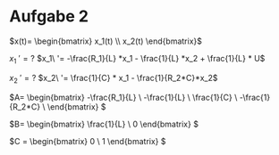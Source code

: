 # Aufgabe 2
$x(t)=
\begin{bmatrix}
x_1(t) \\
x_2(t)
\end{bmatrix}$

$x_1\ '=?$
$x_1\ '= -\frac{R_1}{L} *x_1 - \frac{1}{L} *x_2 + \frac{1}{L} * U$

$x_2\ '=?$
$x_2\ '= \frac{1}{C} * x_1 - \frac{1}{R_2*C}*x_2$

$A=
\begin{bmatrix}
-\frac{R_1}{L} \ -\frac{1}{L} \\
\frac{1}{C} \ -\frac{1}{R_2*C} \\
\end{bmatrix}
$

$B=
\begin{bmatrix}
\frac{1}{L} \\
0
\end{bmatrix}
$

$C =
\begin{bmatrix}
0 \ 1
\end{bmatrix}
$

